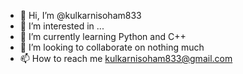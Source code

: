 - 👋 Hi, I’m @kulkarnisoham833
- 👀 I’m interested in ...
- 🌱 I’m currently learning Python and C++ 
- 💞️ I’m looking to collaborate on nothing much
- 📫 How to reach me kulkarnisoham833@gmail.com

<!---
kulkarnisoham833/kulkarnisoham833 is a ✨ special ✨ repository because its `README.md` (this file) appears on your GitHub profile.
You can click the Preview link to take a look at your changes.
--->
